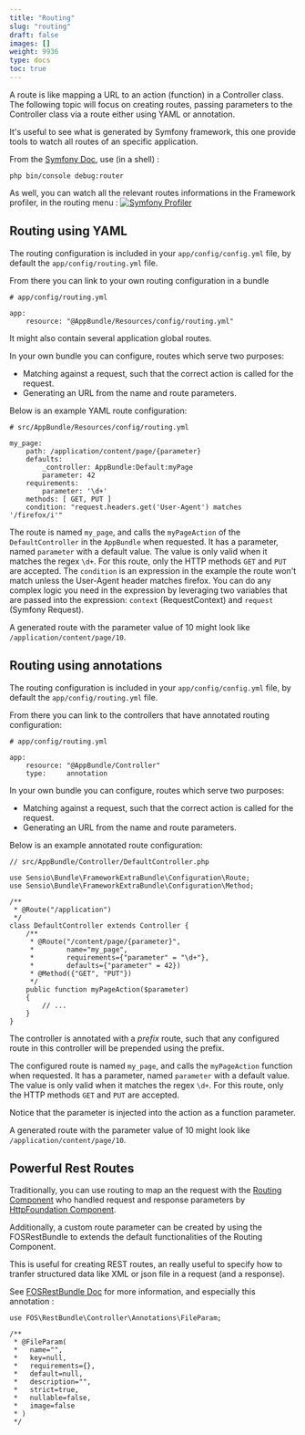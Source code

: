 ```yaml
---
title: "Routing"
slug: "routing"
draft: false
images: []
weight: 9936
type: docs
toc: true
---
```


A route is like mapping a URL to an action (function) in a Controller class. The following topic will focus on creating routes, passing parameters to the Controller class via a route either using YAML or annotation.

It's useful to see what is generated by Symfony framework, this one provide tools to watch all routes of an specific application.

From the [Symfony Doc][1], use (in a shell) :

    php bin/console debug:router

As well, you can watch all the relevant routes informations in the Framework profiler, in the routing menu : [![Symfony Profiler][2]][2]

  [1]: http://symfony.com/doc/master/routing/debug.html
  [2]: http://i.stack.imgur.com/E763X.jpg

## Routing using YAML
The routing configuration is included in your `app/config/config.yml` file, by default the `app/config/routing.yml` file. 

From there you can link to your own routing configuration in a bundle

<!-- language: lang-yaml -->

    # app/config/routing.yml
    
    app:
        resource: "@AppBundle/Resources/config/routing.yml"

It might also contain several application global routes. 

In your own bundle you can configure, routes which serve two purposes:

- Matching against a request, such that the correct action is called for the request.
- Generating an URL from the name and route parameters.

Below is an example YAML route configuration:

<!-- language: lang-yaml -->

    # src/AppBundle/Resources/config/routing.yml

    my_page:
        path: /application/content/page/{parameter}
        defaults:
            _controller: AppBundle:Default:myPage
            parameter: 42
        requirements:
            parameter: '\d+'
        methods: [ GET, PUT ]
        condition: "request.headers.get('User-Agent') matches '/firefox/i'"

The route is named `my_page`, and calls the `myPageAction` of the `DefaultController` in the `AppBundle` when requested. It has a parameter, named `parameter` with a default value. The value is only valid when it matches the regex `\d+`. For this route, only the HTTP methods `GET` and `PUT` are accepted. The `condition` is an expression  in the example the route won't match unless the User-Agent header matches firefox. You can do any complex logic you need in the expression by leveraging two variables that are passed into the expression: `context` (RequestContext) and `request` (Symfony Request).

A generated route with the parameter value of 10 might look like `/application/content/page/10`.




## Routing using annotations
The routing configuration is included in your `app/config/config.yml` file, by default the `app/config/routing.yml` file. 

From there you can link to the controllers that have annotated routing configuration:

<!-- language: lang-yaml -->

    # app/config/routing.yml
    
    app:
        resource: "@AppBundle/Controller"
        type:     annotation

In your own bundle you can configure, routes which serve two purposes:

- Matching against a request, such that the correct action is called for the request.
- Generating an URL from the name and route parameters.

Below is an example annotated route configuration:

<!-- language: lang-php -->

    // src/AppBundle/Controller/DefaultController.php
    
    use Sensio\Bundle\FrameworkExtraBundle\Configuration\Route;
    use Sensio\Bundle\FrameworkExtraBundle\Configuration\Method;
    
    /**
     * @Route("/application")
     */
    class DefaultController extends Controller {
        /**
         * @Route("/content/page/{parameter}",
         *        name="my_page",
         *        requirements={"parameter" = "\d+"},
         *        defaults={"parameter" = 42})
         * @Method({"GET", "PUT"})
         */
        public function myPageAction($parameter)
        {
            // ...
        }
    }


The controller is annotated with a *prefix* route, such that any configured route in this controller will be prepended using the prefix.

The configured route is named `my_page`, and calls the `myPageAction` function when requested. It has a parameter, named `parameter` with a default value. The value is only valid when it matches the regex `\d+`. For this route, only the HTTP methods `GET` and `PUT` are accepted.

Notice that the parameter is injected into the action as a function parameter.

A generated route with the parameter value of 10 might look like `/application/content/page/10`.


## Powerful Rest Routes
Traditionally, you can use routing to map an the request with the [Routing Component][1] who handled request and response parameters by [HttpFoundation Component][2].
 
Additionally, a custom route parameter can be created by using the FOSRestBundle to extends the default functionalities of the Routing Component.

This is useful for creating REST routes, an really useful to specify how to tranfer structured data like XML or json file in a request (and a response).

See [FOSRestBundle Doc][3] for more information, and especially this annotation :

    use FOS\RestBundle\Controller\Annotations\FileParam;
    
    /**
     * @FileParam(
     *   name="",
     *   key=null,
     *   requirements={},
     *   default=null,
     *   description="",
     *   strict=true,
     *   nullable=false,
     *   image=false
     * )
     */


  [1]: http://symfony.com/doc/master/components/routing.html
  [2]: http://symfony.com/doc/master/components/http_foundation.html
  [3]: http://symfony.com/doc/master/bundles/FOSRestBundle/annotations-reference.html

